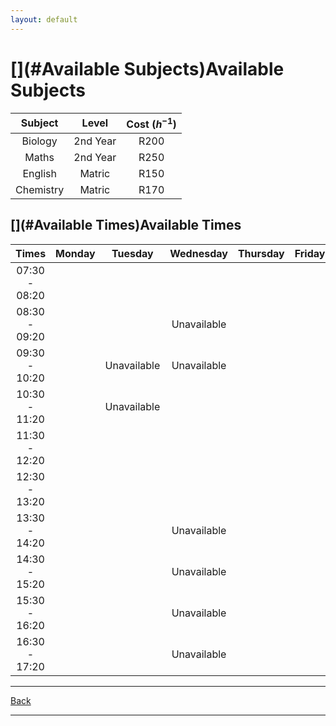 ```yaml
---
layout: default
---
```


# [](#Available Subjects)Available Subjects

| Subject      | Level             | Cost ($h^{-1}$) |
|:------------:|:-----------------:|:---------------:|
| Biology      | 2nd Year          | R200            |
| Maths        | 2nd Year          | R250            |
| English      | Matric            | R150            |
| Chemistry    | Matric            | R170            |

## [](#Available Times)Available Times

|	Times		|	Monday	|	Tuesday	|	Wednesday	|	Thursday	|	Friday	|	Saturday	|
|:-------------:|:---------:|:---------:|:-------------:|:-------------:|:---------:|:-------------:|
| 07:30 - 08:20	|			|			|				|				|			|				|
| 08:30 - 09:20	|			|           |Unavailable 	|				|			|				|
| 09:30 - 10:20	|			|Unavailable|Unavailable	|				|			|				|						
| 10:30 - 11:20	|			|Unavailable|				|				|			|				|		
| 11:30 - 12:20	|			|			|				|				|			|				|			
| 12:30 - 13:20	|			|			|				|				|			|				|			
| 13:30 - 14:20	|			|			|Unavailable	|				|			|				|					
| 14:30 - 15:20	|			|			|Unavailable	|				|			|				|		
| 15:30 - 16:20	|			|			|Unavailable	|				|			|				|
| 16:30 - 17:20	|			|			|Unavailable	|				|			|				|

* * *
[Back](./)

* * *



